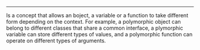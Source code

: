 ***
Is a concept that allows an boject, a variable or a function to take different form depending on the context. For example, a polymorphic object can belong to different classes that share a common interface, a plymorphic variable can store different types of values, and a polymorphic function can operate on different types of arguments.

